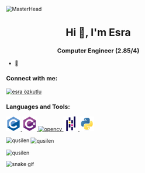 ![MasterHead](https://i.pinimg.com/originals/f6/84/6c/f6846c6a6d128ac0106eea3a85a0125a.gif)
<h1 align="center">Hi 👋, I'm Esra</h1>
<h3 align="center">Computer Engineer (2.85/4)</h3>

- 🌱 

<h3 align="left">Connect with me:</h3>
<p align="left">
<a href="https://www.linkedin.com/in/esra-özkutlu-699943179/" target=_blank><img align="center" src="https://raw.githubusercontent.com/rahuldkjain/github-profile-readme-generator/master/src/images/icons/Social/linked-in-alt.svg" alt="esra özkutlu" height="30" width="40" /></a>
</p>

<h3 align="left">Languages and Tools:</h3>
<p align="left"> <a href="https://www.cprogramming.com/" target="_blank" rel="noreferrer"> <img src="https://raw.githubusercontent.com/devicons/devicon/master/icons/c/c-original.svg" alt="c" width="40" height="40"/> </a> <a href="https://www.w3schools.com/cs/" target="_blank" rel="noreferrer"> <img src="https://raw.githubusercontent.com/devicons/devicon/master/icons/csharp/csharp-original.svg" alt="csharp" width="40" height="40"/> </a> <a href="https://opencv.org/" target="_blank" rel="noreferrer"> <img src="https://www.vectorlogo.zone/logos/opencv/opencv-icon.svg" alt="opencv" width="40" height="40"/> </a> <a href="https://pandas.pydata.org/" target="_blank" rel="noreferrer"> <img src="https://raw.githubusercontent.com/devicons/devicon/2ae2a900d2f041da66e950e4d48052658d850630/icons/pandas/pandas-original.svg" alt="pandas" width="40" height="40"/> </a> <a href="https://www.python.org" target="_blank" rel="noreferrer"> <img src="https://raw.githubusercontent.com/devicons/devicon/master/icons/python/python-original.svg" alt="python" width="40" height="40"/> </a> </p>

<p><img align="left" src="https://github-readme-stats.vercel.app/api/top-langs?username=qusilen&show_icons=true&locale=en&layout=compact" alt="qusilen" /></p>

<p>&nbsp;<img align="center" src="https://github-readme-stats.vercel.app/api?username=qusilen&show_icons=true&locale=en" alt="qusilen" /></p>

<p><img align="center" src="https://github-readme-streak-stats.herokuapp.com/?user=qusilen&" alt="qusilen" /></p>

![snake gif](https://github.com/qusilen/qusilen/blob/output/github-contribution-grid-snake.gif)
